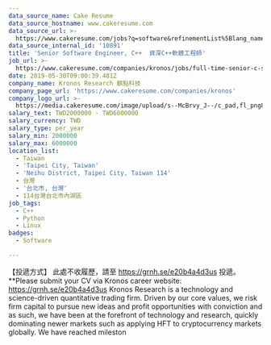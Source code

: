```yaml
---
data_source_name: Cake Resume
data_source_hostname: www.cakeresume.com
data_source_url: >-
  https://www.cakeresume.com/jobs?q=software&refinementList%5Blang_name%5D%5B0%5D=English&refinementList%5Bsalary_type%5D=per_year&range%5Bsalary_range%5D%5Bmin%5D=1000000&page=2
data_source_internal_id: '10891'
title: 'Senior Software Engineer, C++  資深C++軟體工程師'
job_url: >-
  https://www.cakeresume.com/companies/kronos/jobs/full-time-senior-c-software-engineer
date: 2019-05-30T09:00:39.481Z
company_name: Kronos Research 麒點科技
company_page_url: 'https://www.cakeresume.com/companies/kronos'
company_logo_url: >-
  https://media.cakeresume.com/image/upload/s--McBrvy_J--/c_pad,fl_png8,h_200,w_200/v1578283593/oah25nx6qnylshhzlpzk.png
salary_text: TWD2000000 - TWD6000000
salary_currency: TWD
salary_type: per_year
salary_min: 2000000
salary_max: 6000000
location_list:
  - Taiwan
  - 'Taipei City, Taiwan'
  - 'Neihu District, Taipei City, Taiwan 114'
  - 台灣
  - '台北市, 台灣'
  - 114台灣台北市內湖區
job_tags:
  - C++
  - Python
  - Linux
badges:
  - Software

---
```


【投遞方式】 此處不收履歷，請至 https://grnh.se/e20b4a4d3us 投遞。 **Please submit your CV via Kronos career website: https://grnh.se/e20b4a4d3us Kronos Research is a technology and science-driven quantitative trading firm. Driven by our core values, we risk firm capital to pursue new ideas and profit opportunities with conviction and as such, we have been at the forefront of technology and research, quickly dominating newer markets such as applying HFT to cryptocurrency markets globally. We have reached mileston